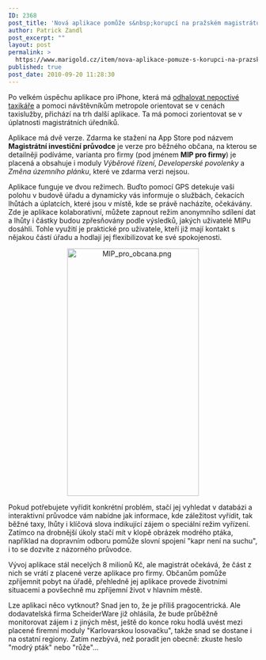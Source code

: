 ```yaml
---
ID: 2368
post_title: 'Nová aplikace pomůže s&nbsp;korupcí na pražském magistrátu'
author: Patrick Zandl
post_excerpt: ""
layout: post
permalink: >
  https://www.marigold.cz/item/nova-aplikace-pomuze-s-korupci-na-prazskem-magistratu
published: true
post_date: 2010-09-20 11:28:30
---
```

Po velkém úspěchu aplikace pro iPhone, která má <a href="http://zpravy.idnes.cz/s-virtualnim-taxametrem-prijdou-spory-o-cenu-a-udavani-ridicu-p6o-/domaci.asp?c=A100917_124722_domaci_hv">odhalovat nepoctivé taxikáře</a> a pomoci návštěvníkům metropole orientovat se v cenách taxislužby, přichází na trh další aplikace. Ta má pomoci zorientovat se v úplatnosti magistrátních úředníků. 

Aplikace má dvě verze. Zdarma ke stažení na App Store pod názvem <strong>Magistrátní investiční průvodce</strong> je verze pro běžného občana, na kterou se detailněji podíváme, varianta pro firmy (pod jménem <strong>MIP pro firmy</strong>) je placená a obsahuje i moduly <em>Výběrové řízení</em>, <em>Developerské povolenky</em> a <em>Změna územního plánku</em>, které ve zdarma verzi nejsou. 

Aplikace funguje ve dvou režimech.  Buďto pomocí GPS detekuje vaši polohu v budově úřadu a dynamicky vás informuje o službách, čekacích lhůtách a úplatcích, které jsou v místě, kde se právě nacházíte, očekávány. Zde je aplikace kolaborativní, můžete zapnout režim anonymního sdílení dat a lhůty i částky budou zpřesňovány podle výsledků, jakých uživatelé MIPu dosáhli. Tohle využití je praktické pro uživatele, kteří již mají kontakt s nějakou částí úřadu a hodlají jej flexibilizovat ke své spokojenosti. 

<div style="text-align:center;"><img src="http://www.marigold.cz/wp-content/uploads/mip-pro-obcana.png" alt="MIP_pro_obcana.png" border="0" width="266" height="500" /></div>

Pokud potřebujete vyřídit konkrétní problém, stačí jej vyhledat v databázi a interaktivní průvodce vám nabídne jak informace, kde záležitost vyřídit, tak běžné taxy, lhůty i klíčová slova indikující zájem o speciální režim vyřízení. Zatímco na drobnější úkoly stačí mít v klopě obrázek modrého ptáka, například na dopravním odboru pomůže slovní spojení "kapr není na suchu", i to se dozvíte z názorného průvodce. 

Vývoj aplikace stál necelých 8 milionů Kč, ale magistrát očekává, že část z nich se vrátí z placené verze aplikace pro firmy. Občanům pomůže zpříjemnit pobyt na úřadě, přehledně jej aplikace provede životními situacemi a povšechně mu zpříjemní život v hlavním městě. 

Lze aplikaci něco vytknout? Snad jen to, že je příliš pragocentrická. Ale dodavatelská firma ScheiderWare již ohlásila, že bude průběžně monitorovat zájem i z jiných měst, ještě do konce roku hodlá uvést mezi placené firemní moduly "Karlovarskou losovačku", takže  snad se dostane i na ostatní regiony. Zatím nezbývá, než poradit jen obecně: zkuste heslo "modrý pták" nebo "růže"...